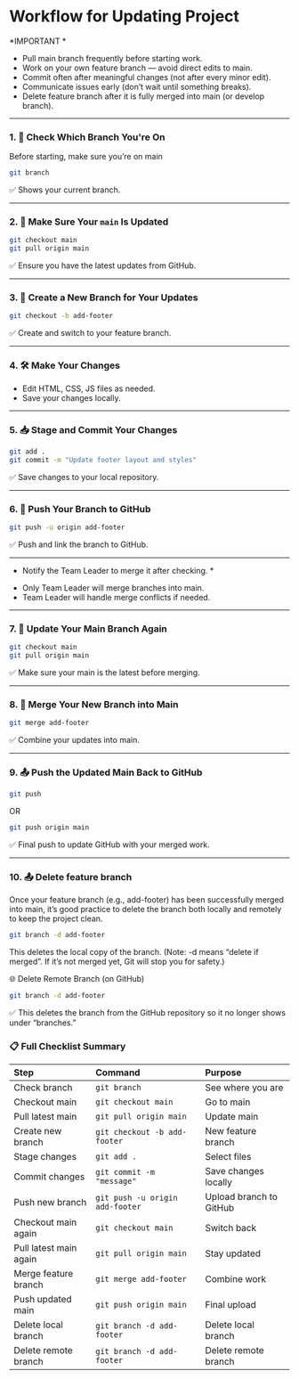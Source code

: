 # Workflow for Updating Project


*IMPORTANT *
- Pull main branch frequently before starting work.
- Work on your own feature branch — avoid direct edits to main.
- Commit often after meaningful changes (not after every minor edit).
- Communicate issues early (don’t wait until something breaks).
- Delete feature branch after it is fully merged into main (or develop branch).

---



### 1. 📍 Check Which Branch You're On
Before starting, make sure you’re on main

```bash
git branch
```
✅ Shows your current branch.

---

### 2. 🔄 Make Sure Your `main` Is Updated
```bash
git checkout main
git pull origin main
```
✅ Ensure you have the latest updates from GitHub.

---

### 3. 🌱 Create a New Branch for Your Updates
```bash
git checkout -b add-footer
```
✅ Create and switch to your feature branch.

---

### 4. 🛠️ Make Your Changes
- Edit HTML, CSS, JS files as needed.
- Save your changes locally.

---

### 5. 📥 Stage and Commit Your Changes
```bash
git add .
git commit -m "Update footer layout and styles"
```
✅ Save changes to your local repository.

---

### 6. 🚀 Push Your Branch to GitHub
```bash
git push -u origin add-footer
```
✅ Push and link the branch to GitHub.

---
* Notify the Team Leader to merge it after checking. *
- Only Team Leader will merge branches into main.
- Team Leader will handle merge conflicts if needed.
---

### 7. 🔄 Update Your Main Branch Again
```bash
git checkout main
git pull origin main
```
✅ Make sure your main is the latest before merging.

---

### 8. 🔀 Merge Your New Branch into Main
```bash
git merge add-footer
```
✅ Combine your updates into main.

---

### 9. 📤 Push the Updated Main Back to GitHub

```bash
git push 
```

OR 

```bash
git push origin main
```
✅ Final push to update GitHub with your merged work.

---

### 10. 📤 Delete feature branch
Once your feature branch (e.g., add-footer) has been successfully merged into main, it’s good practice to delete the branch both locally and remotely to keep the project clean.

```bash
git branch -d add-footer
```
This deletes the local copy of the branch.
(Note: -d means “delete if merged”. If it’s not merged yet, Git will stop you for safety.)


🌐 Delete Remote Branch (on GitHub)
```bash
git branch -d add-footer
```
✅ This deletes the branch from the GitHub repository so it no longer shows under “branches.”



### 📋 Full Checklist Summary

| Step | Command | Purpose |
|:-----|:--------|:--------|
| Check branch | `git branch` | See where you are |
| Checkout main | `git checkout main` | Go to main |
| Pull latest main | `git pull origin main` | Update main |
| Create new branch | `git checkout -b add-footer` | New feature branch |
| Stage changes | `git add .` | Select files |
| Commit changes | `git commit -m "message"` | Save changes locally |
| Push new branch | `git push -u origin add-footer` | Upload branch to GitHub |
| Checkout main again | `git checkout main` | Switch back |
| Pull latest main again | `git pull origin main` | Stay updated |
| Merge feature branch | `git merge add-footer` | Combine work |
| Push updated main | `git push origin main` | Final upload |
| Delete local branch | `git branch -d add-footer` | Delete local branch
| Delete remote branch | `git branch -d add-footer` | Delete remote branch




